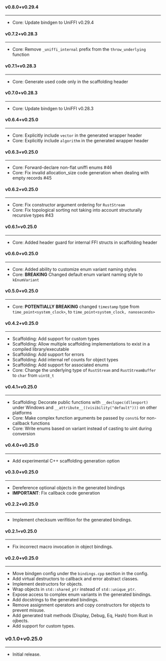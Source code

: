 #### v0.8.0+v0.29.4

----
- Core: Update bindgen to UniFFI v0.29.4

#### v0.7.2+v0.28.3

----
- Core: Remove `_uniffi_internal` prefix from the `throw_underlying` function

#### v0.7.1+v0.28.3

----
- Core: Generate used code only in the scaffolding header

#### v0.7.0+v0.28.3

----
- Core: Update bindgen to UniFFI v0.28.3

#### v0.6.4+v0.25.0

----
- Core: Explicitly include `vector` in the generated wrapper header
- Core: Explicitly include `algorithm` in the generated wrapper header


#### v0.6.3+v0.25.0

----
- Core: Forward-declare non-flat uniffi enums #46
- Core: Fix invalid allocation_size code generation when dealing with empty records #45


#### v0.6.2+v0.25.0

----
- Core: Fix constructor argument ordering for `RustStream`
- Core: Fix topological sorting not taking into account structurally recursive types #43

#### v0.6.1+v0.25.0

----
- Core: Added header guard for internal FFI structs in scaffolding header

#### v0.6.0+v0.25.0

----
- Core: Added ability to customize enum variant naming styles
- Core: **BREAKING** Changed default enum variant naming style to `kEnumVariant`

#### v0.5.0+v0.25.0

----

- Core: **POTENTIALLY BREAKING** changed `timestamp` type from `time_point<system_clock>`, to `time_point<system_clock, nanoseconds>`


#### v0.4.2+v0.25.0

----

- Scaffolding: Add support for custom types
- Scaffolding: Allow multiple scaffolding implementations to exist in a compiled library/executable
- Scaffolding: Add support for errors
- Scaffolding: Add internal ref counts for object types
- Scaffolding: Add support for associated enums
- Core: Change the underlying type of `RustStream` and `RustStreamBuffer` to `char` from `uint8_t`

#### v0.4.1+v0.25.0

----

- Scaffolding: Decorate public functions with `__declspec(dllexport)` under Windows and `__attribute__((visibility("default")))` on other platforms
- Core: Make complex function arguments be passed by `const&` for non-callback functions
- Core: Write enums based on variant instead of casting to uint during conversion

#### v0.4.0+v0.25.0

----

- Add experimental C++ scaffolding generation option

#### v0.3.0+v0.25.0

----

- Dereference optional objects in the generated bindings
- **IMPORTANT**: Fix callback code generation

#### v0.2.2+v0.25.0

----

- Implement checksum verifition for the generated bindings.


#### v0.2.1+v0.25.0

----

- Fix incorrect macro invocation in object bindings.

#### v0.2.0+v0.25.0

----

- Move bindgen config under the `bindings.cpp` section in the config.
- Add virtual destructors to callback and error abstract classes.
- Implement destructors for objects.
- Wrap objects in `std::shared_ptr` instead of `std::unique_ptr`.
- Expose access to complex enum variants in the generated bindings.
- Add docstrings to the generated bindings.
- Remove assignment operators and copy constructors for objects to prevent misuse.
- Add generated trait methods (Display, Debug, Eq, Hash) from Rust in ojbects.
- Add support for custom types.

### v0.1.0+v0.25.0

----

- Initial release.
